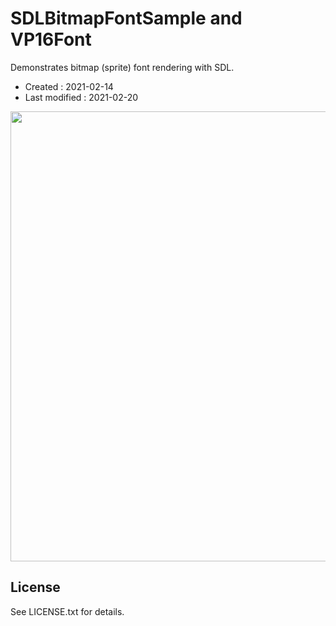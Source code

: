 <!-- -*- mode:markdown; coding:utf-8; -*- -->

# SDLBitmapFontSample and VP16Font #

Demonstrates bitmap (sprite) font rendering with SDL.

*   Created : 2021-02-14
*   Last modified : 2021-02-20

<img src="https://raw.githubusercontent.com/vaiorabbit/SDLBitmapFont/main/doc/SDLBitmapFontSample.png" width="720">

## License ##

See LICENSE.txt for details.
